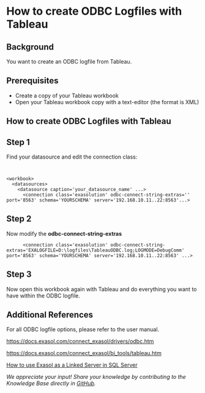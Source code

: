# How to create ODBC Logfiles with Tableau 
## Background

You want to create an ODBC logfile from Tableau.

## Prerequisites

* Create a copy of your Tableau workbook
* Open your Tableau workbook copy with a text-editor (the format is XML)

## How to create ODBC Logfiles with Tableau

## Step 1

Find your datasource and edit the connection class:


```"code-xml"


<workbook>
  <datasources>
    <datasource caption='your_datasource_name' ...>
      <connection class='exasolution' odbc-connect-string-extras='' port='8563' schema='YOURSCHEMA' server='192.168.10.11..22:8563'...>
```
## Step 2

Now modify the **odbc-connect-string-extras**


```"code-xml"
      <connection class='exasolution' odbc-connect-string-extras='EXALOGFILE=D:\logfiles\TableauODBC.log;LOGMODE=DebugComm' port='8563' schema='YOURSCHEMA' server='192.168.10.11..22:8563' ...> 
```
## Step 3

Now open this workbook again with Tableau and do everything you want to have within the ODBC logfile.

## Additional References

For all ODBC logfile options, please refer to the user manual.

<https://docs.exasol.com/connect_exasol/drivers/odbc.htm>

<https://docs.exasol.com/connect_exasol/bi_tools/tableau.htm>

[How to use Exasol as a Linked Server in SQL Server](https://exasol.my.site.com/s/article/How-to-use-Exasol-as-a-Linked-Server-in-SQL-Server)

*We appreciate your input! Share your knowledge by contributing to the Knowledge Base directly in [GitHub](https://github.com/exasol/public-knowledgebase).* 